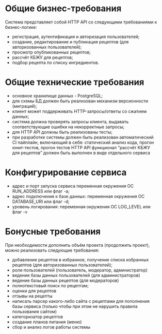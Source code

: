 # Общие бизнес-требования

Система представляет собой HTTP API со следующими требованиями к бизнес-логике:
- регистрация, аутентификация и авторизация пользователей;
- создание, редактирование и публикация рецептов (для авторизованных пользователей);
- просмотр опубликованных рецептов;
- рассчёт КБЖУ для рецептов;
- подбор рецепта по списку ингредиентов.

# Общие технические требования
- основное хранилище данных - PostgreSQL;
- для схемы БД должен быть реализован механизм версионности (миграций);
- клиент может поддерживать HTTP-запросы/ответы со сжатием данных;
- система должна проверять запросы клиента, выдавать соответствующие ошибки на некорректные запросы;
- для HTTP API должны быть реализованы тесты;
- при разработке системы должен быть реализован автоматический CI пайплайн, включающий в себя: статический анализ кода, прогон юнит-тестов, прогон  тестов HTTP API
функционал “рассчёт КБЖУ для рецептов” должен быть выполнен в виде отдельного сервиса

# Конфигурирование сервиса
- адрес и порт запуска сервиса переменная окружения ОС RUN_ADDRESS или флаг -a;
- адрес подключения к базе данных: переменная окружения ОС DATABASE_URI или флаг -d;
- уровень логирования: переменная окружения ОС LOG_LEVEL или флаг -v

# Бонусные требования
При необходимости дополнить объём проекта (продолжить проект), можно реализовать следующие требования:
- добавление рецептов в избранное, получение списка избранных рецептов (для авторизованных пользователей);
- роли пользователей (пользователь, модератор, администратор)
- ведение базы данных пользователей (для администраторов)
- ведение базы данных рецептов (для модераторов)
- полнотекстовый поиск по рецептам;
- оценки для рецептов
- отзывы на рецепты
- написать парсер какого-либо сайта с рецептами для пополнения базы сервиса (только чтобы при этом не нарушить правила пользования сайтом)
- категоризатор рецептов
- создание планов питания (меню)
- сбор и анализ логов работы системы

